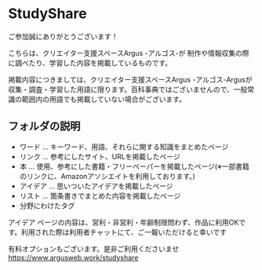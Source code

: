 # StudyShare

ご参加誠にありがとうございます！

こちらは、クリエイター支援スペースArgus -アルゴス-が 制作や情報収集の際に調べたり、学習した内容を掲載しているものです。

掲載内容につきましては、クリエイター支援スペースArgus -アルゴス-Argusが収集・調査・学習した用語に限ります。百科事典ではございませんので、一般常識の範囲内の用語でも掲載していない場合がございます。
 
## フォルダの説明
* ワード … キーワード、用語、それらに関する知識をまとめたページ
* リンク … 参考にしたサイト、URLを掲載したページ
* 本 … 使用、参考にした書籍・フリーペーパーを掲載したページ(※一部書籍のリンクに、Amazonアソシエイトを利用しております。)
* アイデア … 思いついたアイデアを掲載したページ
* リスト … 箇条書きでまとめた内容を掲載したページ
* 分野にわけたタグ

アイデア ページの内容は、営利・非営利・年齢制限問わず、作品に利用OKです。利用された際は利用者チャットにて、ご一報いただけると幸いです

有料オプションもございます。是非ご利用くださいませ
https://www.argusweb.work/studyshare
